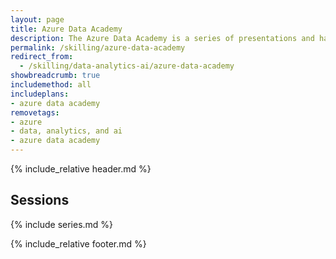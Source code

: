 ```yaml
---
layout: page
title: Azure Data Academy
description: The Azure Data Academy is a series of presentations and hands-on material designed to upskill partners on data modernization in Microsoft Azure.
permalink: /skilling/azure-data-academy
redirect_from:
  - /skilling/data-analytics-ai/azure-data-academy
showbreadcrumb: true
includemethod: all
includeplans:
- azure data academy
removetags:
- azure
- data, analytics, and ai
- azure data academy
---
```


{% include_relative header.md %}

## Sessions

{% include series.md %}

{% include_relative footer.md %}